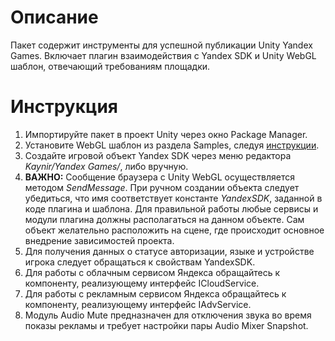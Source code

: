 # Описание
Пакет содержит инструменты для успешной публикации Unity Yandex Games.
Включает плагин взаимодействия с Yandex SDK и Unity WebGL шаблон, отвечающий требованиям площадки.
# Инструкция
1. Импортируйте пакет в проект Unity через окно Package Manager.
2. Установите WebGL шаблон из раздела Samples, следуя [инструкции](https://github.com/Kaynir/unity-webgl-templates).
3. Создайте игровой объект Yandex SDK через меню редактора *Kaynir/Yandex Games/*, либо вручную.
4. **ВАЖНО:** Сообщение браузера с Unity WebGL осуществляется методом *SendMessage*. При ручном создании объекта следует убедиться, что имя соответствует константе *YandexSDK*, заданной в коде плагина и шаблона. Для правильной работы любые сервисы и модули плагина должны располагаться на данном объекте. Сам объект желательно расположить на сцене, где происходит основное внедрение зависимостей проекта.
5. Для получения данных о статусе авторизации, языке и устройстве игрока следует обращаться к свойствам YandexSDK.
6. Для работы с облачным сервисом Яндекса обращайтесь к компоненту, реализующему интерфейс ICloudService.
7. Для работы с рекламным сервисом Яндекса обращайтесь к компоненту, реализующему интерфейс IAdvService.
8. Модуль Audio Mute предназначен для отключения звука во время показы рекламы и требует настройки пары Audio Mixer Snapshot.
